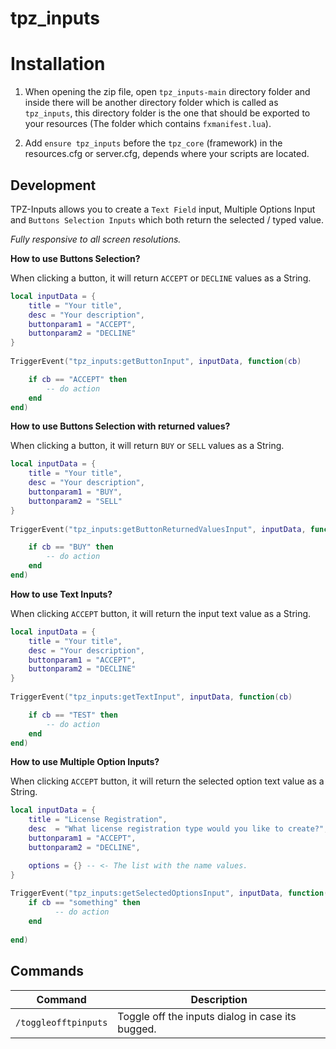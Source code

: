 # tpz_inputs

# Installation

1. When opening the zip file, open `tpz_inputs-main` directory folder and inside there will be another directory folder which is called as `tpz_inputs`, this directory folder is the one that should be exported to your resources (The folder which contains `fxmanifest.lua`).

2. Add `ensure tpz_inputs` before the `tpz_core` (framework) in the resources.cfg or server.cfg, depends where your scripts are located.

## Development 

TPZ-Inputs allows you to create a `Text Field` input, Multiple Options Input and  `Buttons Selection Inputs` which both return the selected / typed value. 

*Fully responsive to all screen resolutions.*

**How to use Buttons Selection?**

When clicking a button, it will return `ACCEPT` or `DECLINE` values as a String.

```lua
local inputData = {
    title = "Your title",
    desc = "Your description",
    buttonparam1 = "ACCEPT",
    buttonparam2 = "DECLINE"
}
                            
TriggerEvent("tpz_inputs:getButtonInput", inputData, function(cb)

    if cb == "ACCEPT" then
        -- do action
    end
end) 
```

**How to use Buttons Selection with returned values?**

When clicking a button, it will return `BUY` or `SELL` values as a String.

```lua
local inputData = {
    title = "Your title",
    desc = "Your description",
    buttonparam1 = "BUY",
    buttonparam2 = "SELL"
}
                            
TriggerEvent("tpz_inputs:getButtonReturnedValuesInput", inputData, function(cb)

    if cb == "BUY" then
        -- do action
    end
end) 
```

**How to use Text Inputs?**

When clicking  `ACCEPT`  button, it will return the input text value as a String.

```lua
local inputData = {
    title = "Your title",
    desc = "Your description",
    buttonparam1 = "ACCEPT",
    buttonparam2 = "DECLINE"
}
                            
TriggerEvent("tpz_inputs:getTextInput", inputData, function(cb)

    if cb == "TEST" then
        -- do action
    end
end) 
```


**How to use Multiple Option Inputs?**

When clicking  `ACCEPT`  button, it will return the selected option text value as a String.

```lua
local inputData = {
    title = "License Registration",
	desc  = "What license registration type would you like to create?",
	buttonparam1 = "ACCEPT",
	buttonparam2 = "DECLINE",

	options = {} -- <- The list with the name values.
}
	
TriggerEvent("tpz_inputs:getSelectedOptionsInput", inputData, function(cb)
	if cb == "something" then
          -- do action
	end
			
end)
```

## Commands 
| Command              | Description                                      |
|----------------------|--------------------------------------------------|
| `/toggleofftpinputs` | Toggle off the inputs dialog in case its bugged. |
